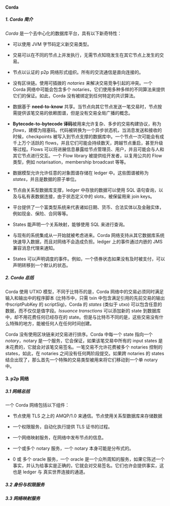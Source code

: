 #### Corda

##### 1. Corda 简介

*Corda* 是一个去中心化的数据库平台，具有以下新奇特性：

- 可以使用 JVM 字节码定义新交易类型。

- 交易可以在不同的节点上并发执行，无需节点知晓发生在其它节点上发生的交易。

- 节点以认证的 p2p 网络形式组织。所有的交流通信是直向连接的。

- 没有区块链。使用可插拨的 *notaries* 来解决交易竞争引起的冲突。一个 Corda 网络中可能会包含多个 notaries，它们使用多种多样的不同算法来提供它们的保证。如此，Corda 没有被绑定到任何特定的共识算法。

- 数据基于 **need-to-know** 共享。当节点向其它节点发送一笔交易时，节点按需提供该笔交易的依赖图谱，但是没有交易全局广播的概念。

- **Bytecode-to-bytecode 译码**被用来允许复杂、多步的交易构建协议，称为 *flows*，建模为阻塞码。代码被转换为一个异步状态机，当消息发送和接收的时候，checkpoints 被写入到节点支撑的数据库中。一个节点一次可能会有成千上万个活跃的 flows，并且它们可能会持续数天，跨越节点重启，甚至升级等过程。Flows 可以将进展信息暴露给节点管理员、用户，并且可能会与人和其它节点进行交互。一个 Flow library 被提供给开发者，以复用公共的 Flow 类型，例如 notarisation，membership broadcast 等等。

- 数据模型允许允许任意的对象图谱存储在 ledger 中。这些图谱被称为 *states*，并且是数据的原子单位。

- 节点由关系型数据库支撑，ledger 中存放的数据可以使用 SQL 语句查询，以及与私有表数据连接，由于状态定义中的 slots，被保留用来 join keys。

- 平台提供了一个富类型系统来代表诸如日期、货币、合法实体以及金融实体，例如现金、保险、合同等等。

- States 能声明一个关系映射，能够使用 SQL 来进行查询。

- 与现有的系统集成从一开始就被考虑进来。Corda 网络支持从其它数据库系统快速导入数据，而且对网络不会造成负担。ledger 上的事件通过内嵌的 JMS 兼容消息代理来通知。

- States 可以声明调度的事件。例如，一个债券状态如果没有及时被支付，可以声明转移到一个默认的状态。

##### 2. Corda 总括

Corda 使用 UTXO 模型，不同于比特币的是，Corda 网络中的交易必须同时满足输入和输出中的程序脚本 (比特币中，只需 txin 中包含满足引用的先前交易的输出中scriptPubKey 的 scriptSig)，Corda 的 *states* (类似于 utxo) 可以包含任意的数据，而不仅仅是值字段。*Issuance transctions* 可以添加新的 state 到数据库中，却不用花费任何已经存在的 state。但是与比特币不同的是，这些交易没有什么特殊的地方，能被任何人在任何时间创建。

Corda 没有使用区块链来对交易进行排序。Corda 中每一个 state 指向一个 *notary*，notary 是一个服务，它会保证，如果该笔交易中所有的 input states 是未花费的，它就会对该笔交易签名。一笔交易不允许花费被多个 notaries 控制的 states，如此，在 notaries 之间没有任何两阶段提交。如果跨 notaries 的 states 结合出现了，那么首先一个特殊的交易类型被用来将它们移动到一个单 notary 中。

#### 3. p2p 网络

##### 3.1 网络总括

一个 Corda 网络包括以下组件：

- 节点使用 TLS 之上的 AMQP/1.0 来通信。节点使用关系型数据库来存储数据

- 一个权限服务，自动化执行提供 TLS 证书的过程。

- 一个网络映射服务，在网络中发布节点的信息。

- 一个或多个 notary 服务，一个 notary 本身可能是分布式的。

- 0 或 多个 oracle 服务，一个 oracle 是一个众所周知的服务，如果它陈述一个事实，并认为给事实是正确的，它就会对交易签名。它们也许会提供事实，这也是 ledger 与 真实世界连接的通道。

##### 3.2 身份与权限服务

##### 3.3 网络映射服务
